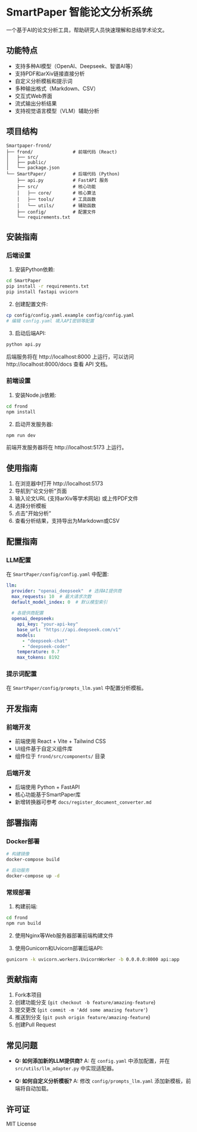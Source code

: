 # SmartPaper 智能论文分析系统

一个基于AI的论文分析工具，帮助研究人员快速理解和总结学术论文。

## 功能特点

- 支持多种AI模型（OpenAI、Deepseek、智谱AI等）
- 支持PDF和arXiv链接直接分析
- 自定义分析模板和提示词
- 多种输出格式（Markdown、CSV）
- 交互式Web界面
- 流式输出分析结果
- 支持视觉语言模型（VLM）辅助分析

## 项目结构

```
Smartpaper-frond/
├── frond/               # 前端代码 (React)
│   ├── src/             
│   ├── public/          
│   └── package.json
└── SmartPaper/          # 后端代码 (Python)
    ├── api.py           # FastAPI 服务
    ├── src/             # 核心功能
    │   ├── core/        # 核心算法
    │   ├── tools/       # 工具函数
    │   └── utils/       # 辅助函数
    ├── config/          # 配置文件
    └── requirements.txt
```

## 安装指南

### 后端设置

1. 安装Python依赖:

```bash
cd SmartPaper
pip install -r requirements.txt
pip install fastapi uvicorn
```

2. 创建配置文件:

```bash
cp config/config.yaml.example config/config.yaml
# 编辑 config.yaml 填入API密钥等配置
```

3. 启动后端API:

```bash
python api.py
```

后端服务将在 http://localhost:8000 上运行，可以访问 http://localhost:8000/docs 查看 API 文档。

### 前端设置

1. 安装Node.js依赖:

```bash
cd frond
npm install
```

2. 启动开发服务器:

```bash
npm run dev
```

前端开发服务器将在 http://localhost:5173 上运行。

## 使用指南

1. 在浏览器中打开 http://localhost:5173
2. 导航到"论文分析"页面
3. 输入论文URL (支持arXiv等学术网站) 或上传PDF文件
4. 选择分析模板
5. 点击"开始分析"
6. 查看分析结果，支持导出为Markdown或CSV

## 配置指南

### LLM配置

在 `SmartPaper/config/config.yaml` 中配置:

```yaml
llm:
  provider: "openai_deepseek"  # 选择AI提供商
  max_requests: 10  # 最大请求次数
  default_model_index: 0  # 默认模型索引
  
  # 各提供商配置
  openai_deepseek:
    api_key: "your-api-key"
    base_url: "https://api.deepseek.com/v1"
    models:
      - "deepseek-chat"
      - "deepseek-coder"
    temperature: 0.7
    max_tokens: 8192
```

### 提示词配置

在 `SmartPaper/config/prompts_llm.yaml` 中配置分析模板。

## 开发指南

### 前端开发

- 前端使用 React + Vite + Tailwind CSS 
- UI组件基于自定义组件库
- 组件位于 `frond/src/components/` 目录

### 后端开发

- 后端使用 Python + FastAPI
- 核心功能基于SmartPaper库
- 新增转换器可参考 `docs/register_document_converter.md`

## 部署指南

### Docker部署

```bash
# 构建镜像
docker-compose build

# 启动服务
docker-compose up -d
```

### 常规部署

1. 构建前端:

```bash
cd frond
npm run build
```

2. 使用Nginx等Web服务器部署前端构建文件

3. 使用Gunicorn和Uvicorn部署后端API:

```bash
gunicorn -k uvicorn.workers.UvicornWorker -b 0.0.0.0:8000 api:app
```

## 贡献指南

1. Fork本项目
2. 创建功能分支 (`git checkout -b feature/amazing-feature`)
3. 提交更改 (`git commit -m 'Add some amazing feature'`)
4. 推送到分支 (`git push origin feature/amazing-feature`)
5. 创建Pull Request

## 常见问题

- **Q: 如何添加新的LLM提供商?**
  A: 在 `config.yaml` 中添加配置，并在 `src/utils/llm_adapter.py` 中实现适配器。

- **Q: 如何自定义分析模板?**
  A: 修改 `config/prompts_llm.yaml` 添加新模板，前端将自动加载。

## 许可证

MIT License
